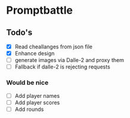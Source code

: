 # Promptbattle

## Todo's
- [x] Read cheallanges from json file
- [x] Enhance design
- [ ] generate images via Dalle-2 and proxy them
- [ ] Fallback if dalle-2 is rejecting requests

### Would be nice
- [ ] Add player names
- [ ] Add player scores
- [ ] Add rounds
